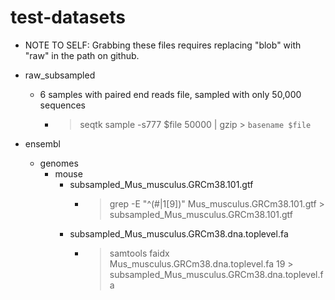 # test-datasets


- NOTE TO SELF: Grabbing these files requires replacing "blob" with "raw" in the path on github.

- raw_subsampled
  - 6 samples with paired end reads file, sampled with only 50,000 sequences
    - > seqtk sample -s777 $file 50000 | gzip > `basename $file`


- ensembl
  - genomes
    - mouse
      - subsampled_Mus_musculus.GRCm38.101.gtf 
        - > grep -E "^(#|1[9])" Mus_musculus.GRCm38.101.gtf > subsampled_Mus_musculus.GRCm38.101.gtf
      - subsampled_Mus_musculus.GRCm38.dna.toplevel.fa
        - > samtools faidx Mus_musculus.GRCm38.dna.toplevel.fa 19 > subsampled_Mus_musculus.GRCm38.dna.toplevel.fa
